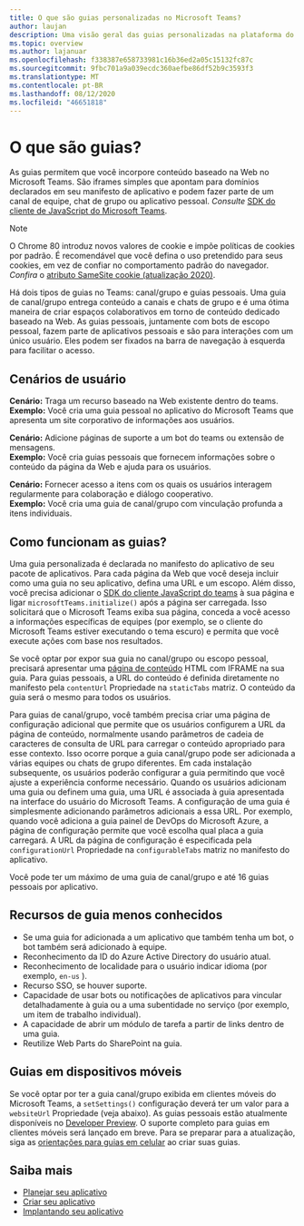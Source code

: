 ```yaml
---
title: O que são guias personalizadas no Microsoft Teams?
author: laujan
description: Uma visão geral das guias personalizadas na plataforma do Microsoft Teams
ms.topic: overview
ms.author: lajanuar
ms.openlocfilehash: f338387e658733981c16b36ed2a05c15132fc87c
ms.sourcegitcommit: 9fbc701a9a039ecdc360aefbe86df52b9c3593f3
ms.translationtype: MT
ms.contentlocale: pt-BR
ms.lasthandoff: 08/12/2020
ms.locfileid: "46651818"
---
```

# <a name="what-are-tabs"></a>O que são guias?

As guias permitem que você incorpore conteúdo baseado na Web no Microsoft Teams. São iframes simples que apontam para domínios declarados em seu manifesto de aplicativo e podem fazer parte de um canal de equipe, chat de grupo ou aplicativo pessoal. *Consulte* [SDK do cliente de JavaScript do Microsoft Teams](/javascript/api/overview/msteams-client).

> [!NOTE]
> O Chrome 80 introduz novos valores de cookie e impõe políticas de cookies por padrão. É recomendável que você defina o uso pretendido para seus cookies, em vez de confiar no comportamento padrão do navegador. *Confira* o [atributo SameSite cookie (atualização 2020)](../../resources/samesite-cookie-update.md).

Há dois tipos de guias no Teams: canal/grupo e guias pessoais. Uma guia de canal/grupo entrega conteúdo a canais e chats de grupo e é uma ótima maneira de criar espaços colaborativos em torno de conteúdo dedicado baseado na Web. As guias pessoais, juntamente com bots de escopo pessoal, fazem parte de aplicativos pessoais e são para interações com um único usuário. Eles podem ser fixados na barra de navegação à esquerda para facilitar o acesso.

## <a name="user-scenarios"></a>Cenários de usuário

**Cenário:** Traga um recurso baseado na Web existente dentro do teams. \
**Exemplo:** Você cria uma guia pessoal no aplicativo do Microsoft Teams que apresenta um site corporativo de informações aos usuários.

**Cenário:** Adicione páginas de suporte a um bot do teams ou extensão de mensagens. \
**Exemplo:** Você cria guias pessoais que fornecem informações sobre o conteúdo da página da Web e ajuda para os usuários.

**Cenário:** Fornecer acesso a itens com os quais os usuários interagem regularmente para colaboração e diálogo cooperativo. \
**Exemplo:** Você cria uma guia de canal/grupo com vinculação profunda a itens individuais.

## <a name="how-do-tabs-work"></a>Como funcionam as guias?

Uma guia personalizada é declarada no manifesto do aplicativo de seu pacote de aplicativos. Para cada página da Web que você deseja incluir como uma guia no seu aplicativo, defina uma URL e um escopo. Além disso, você precisa adicionar o [SDK do cliente JavaScript do teams](/javascript/api/overview/msteams-client) à sua página e ligar `microsoftTeams.initialize()` após a página ser carregada. Isso solicitará que o Microsoft Teams exiba sua página, conceda a você acesso a informações específicas de equipes (por exemplo, se o cliente do Microsoft Teams estiver executando o tema escuro) e permita que você execute ações com base nos resultados.

Se você optar por expor sua guia no canal/grupo ou escopo pessoal, precisará apresentar uma [página de conteúdo](~/tabs/how-to/create-tab-pages/content-page.md) HTML com IFRAME na sua guia. Para guias pessoais, a URL do conteúdo é definida diretamente no manifesto pela `contentUrl` Propriedade na `staticTabs` matriz. O conteúdo da guia será o mesmo para todos os usuários.

Para guias de canal/grupo, você também precisa criar uma página de configuração adicional que permite que os usuários configurem a URL da página de conteúdo, normalmente usando parâmetros de cadeia de caracteres de consulta de URL para carregar o conteúdo apropriado para esse contexto. Isso ocorre porque a guia canal/grupo pode ser adicionada a várias equipes ou chats de grupo diferentes. Em cada instalação subsequente, os usuários poderão configurar a guia permitindo que você ajuste a experiência conforme necessário. Quando os usuários adicionam uma guia ou definem uma guia, uma URL é associada à guia apresentada na interface do usuário do Microsoft Teams. A configuração de uma guia é simplesmente adicionando parâmetros adicionais a essa URL. Por exemplo, quando você adiciona a guia painel de DevOps do Microsoft Azure, a página de configuração permite que você escolha qual placa a guia carregará. A URL da página de configuração é especificada pela `configurationUrl` Propriedade na `configurableTabs` matriz no manifesto do aplicativo.

Você pode ter um máximo de uma guia de canal/grupo e até 16 guias pessoais por aplicativo.

## <a name="lesser-known-tab-features"></a>Recursos de guia menos conhecidos

* Se uma guia for adicionada a um aplicativo que também tenha um bot, o bot também será adicionado à equipe.
* Reconhecimento da ID do Azure Active Directory do usuário atual.
* Reconhecimento de localidade para o usuário indicar idioma (por exemplo, `en-us` ).
* Recurso SSO, se houver suporte.
* Capacidade de usar bots ou notificações de aplicativos para vincular detalhadamente à guia ou a uma subentidade no serviço (por exemplo, um item de trabalho individual).
* A capacidade de abrir um módulo de tarefa a partir de links dentro de uma guia.
* Reutilize Web Parts do SharePoint na guia.

## <a name="tabs-on-mobile"></a>Guias em dispositivos móveis

Se você optar por ter a guia canal/grupo exibida em clientes móveis do Microsoft Teams, a `setSettings()` configuração deverá ter um valor para a `websiteUrl` Propriedade (veja abaixo). As guias pessoais estão atualmente disponíveis no [Developer Preview](~/resources/dev-preview/developer-preview-intro.md). O suporte completo para guias em clientes móveis será lançado em breve. Para se preparar para a atualização, siga as [orientações para guias em celular](~/tabs/design/tabs-mobile.md) ao criar suas guias.

## <a name="learn-more"></a>Saiba mais

* [Planejar seu aplicativo](../../concepts/extensibility-points.md)
* [Criar seu aplicativo](../../concepts/building-an-app.md)
* [Implantando seu aplicativo](../../concepts/deploy-and-publish/overview.md)
